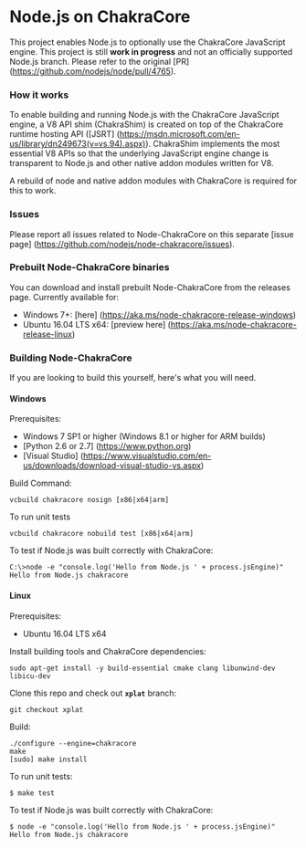 Node.js on ChakraCore
=====================

This project enables Node.js to optionally use the ChakraCore JavaScript
engine. This project is still **work in progress** and not an officially
supported Node.js branch. Please refer to the original
[PR] (https://github.com/nodejs/node/pull/4765).

### How it works

To enable building and running Node.js with the ChakraCore JavaScript engine, a
V8 API shim (ChakraShim) is created on top of the ChakraCore runtime hosting API
([JSRT] (https://msdn.microsoft.com/en-us/library/dn249673(v=vs.94).aspx)).
ChakraShim implements the most essential V8 APIs so that the underlying
JavaScript engine change is transparent to Node.js and other native addon
modules written for V8.

A rebuild of node and native addon modules with ChakraCore is required for this
to work.

### Issues

Please report all issues related to Node-ChakraCore on this separate
[issue page] (https://github.com/nodejs/node-chakracore/issues).

### Prebuilt Node-ChakraCore binaries

You can download and install prebuilt Node-ChakraCore from the releases page.
Currently available for:

* Windows 7+: [here] (https://aka.ms/node-chakracore-release-windows)
* Ubuntu 16.04 LTS x64:
  [preview here] (https://aka.ms/node-chakracore-release-linux)

### Building Node-ChakraCore

If you are looking to build this yourself, here's what you will need.

#### Windows

Prerequisites:
* Windows 7 SP1 or higher (Windows 8.1 or higher for ARM builds)
* [Python 2.6 or 2.7] (https://www.python.org)
* [Visual Studio]
  (https://www.visualstudio.com/en-us/downloads/download-visual-studio-vs.aspx)

Build Command:
```batch
vcbuild chakracore nosign [x86|x64|arm]
```

To run unit tests

```batch
vcbuild chakracore nobuild test [x86|x64|arm]
```

To test if Node.js was built correctly with ChakraCore:

```batch
C:\>node -e "console.log('Hello from Node.js ' + process.jsEngine)"
Hello from Node.js chakracore
```

#### Linux

Prerequisites:
* Ubuntu 16.04 LTS x64

Install building tools and ChakraCore dependencies:

```
sudo apt-get install -y build-essential cmake clang libunwind-dev libicu-dev
```

Clone this repo and check out **`xplat`** branch:

```
git checkout xplat
```

Build:

```
./configure --engine=chakracore
make
[sudo] make install
```

To run unit tests:

```
$ make test
```

To test if Node.js was built correctly with ChakraCore:

```
$ node -e "console.log('Hello from Node.js ' + process.jsEngine)"
Hello from Node.js chakracore
```
